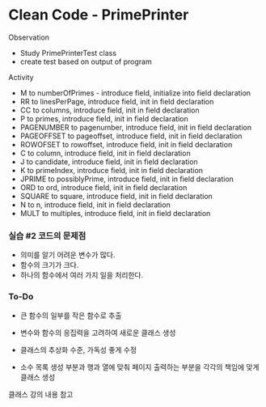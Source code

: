 # Clean Code - PrimePrinter

Observation

- Study PrimePrinterTest class
- create test based on output of program


Activity

- M to numberOfPrimes - introduce field, 
initialize into field declaration
- RR to linesPerPage, introduce field, 
init in field declaration
- CC to columns, introduce field, 
               init in field declaration
- P to primes, introduce field, 
               init in field declaration
- PAGENUMBER to pagenumber, introduce field, 
               init in field declaration
- PAGEOFFSET to pageoffset, introduce field, 
               init in field declaration
- ROWOFSET to rowoffset, introduce field, 
               init in field declaration
- C to column, introduce field, 
               init in field declaration
- J to candidate, introduce field, 
               init in field declaration
- K to primeIndex, introduce field, 
               init in field declaration
- JPRIME to possiblyPrime, introduce field, 
               init in field declaration
- ORD to ord, introduce field, 
               init in field declaration
- SQUARE to square, introduce field, 
               init in field declaration
- N to n, introduce field, 
               init in field declaration
- MULT to multiples, introduce field, 
               init in field declaration

### 실습 #2 코드의 문제점
- 의미를 알기 어려운 변수가 많다.
- 함수의 크기가 크다.
- 하나의 함수에서 여러 가지 일을 처리한다.

### To-Do
- 큰 함수의 일부를 작은 함수로 추출
- 변수와 함수의 응집력을 고려하여 새로운 클래스 생성
- 클래스의 추상화 수준, 가독성 좋게 수정
 
- 소수 목록 생성 부분과 행과 열에 맞춰 페이지 출력하는 부분을 각각의 책임에 맞게 클래스 생성

클래스 강의 내용 참고
